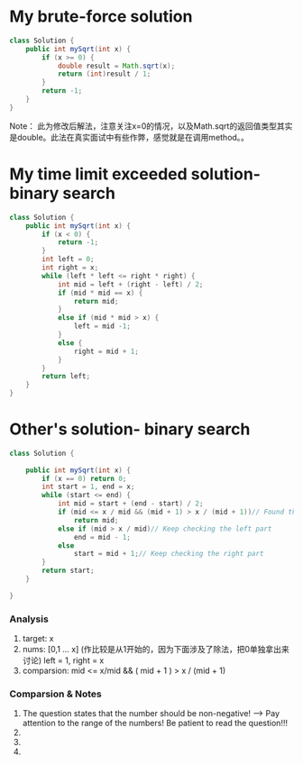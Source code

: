 # My brute-force solution
```Java
class Solution {
    public int mySqrt(int x) {
        if (x >= 0) {
            double result = Math.sqrt(x);
            return (int)result / 1;
        }
        return -1;
    }
}
```
Note： 此为修改后解法，注意关注x=0的情况，以及Math.sqrt的返回值类型其实是double。此法在真实面试中有些作弊，感觉就是在调用method。。
# My time limit exceeded solution- binary search
```Java
class Solution {
    public int mySqrt(int x) {
        if (x < 0) {
            return -1;
        }
        int left = 0;
        int right = x;
        while (left * left <= right * right) {
            int mid = left + (right - left) / 2;
            if (mid * mid == x) {
                return mid;
            }
            else if (mid * mid > x) {
                left = mid -1;
            }
            else {
                right = mid + 1;
            }
        }
        return left;
    }
}
```
# Other's solution- binary search 
```Java
class Solution {
    
    public int mySqrt(int x) {
        if (x == 0) return 0;
        int start = 1, end = x;
        while (start <= end) { 
            int mid = start + (end - start) / 2;
            if (mid <= x / mid && (mid + 1) > x / (mid + 1))// Found the result
                return mid; 
            else if (mid > x / mid)// Keep checking the left part
                end = mid - 1;
            else
                start = mid + 1;// Keep checking the right part
        }
        return start;
    }     
    
}
```
### Analysis
1. target: x
2. nums: \[0,1 ... x\] (作比较是从1开始的，因为下面涉及了除法，把0单独拿出来讨论)  left = 1, right = x
3. comparsion: mid <= x/mid && ( mid + 1 ) > x / (mid + 1)
### Comparsion & Notes 
1. The question states that the number should be non-negative! ——> Pay attention to the range of the numbers! Be patient to read the question!!!
2.
3.
4.
